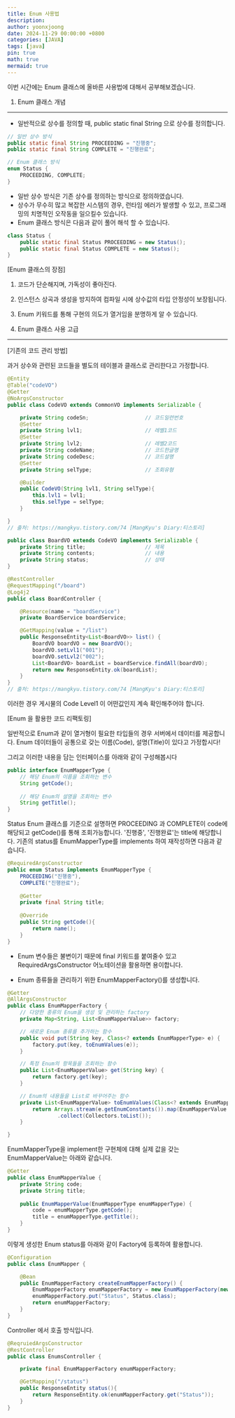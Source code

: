 ```yaml
---
title: Enum 사용법
description: 
author: yoonxjoong
date: 2024-11-29 00:00:00 +0800
categories: [JAVA]
tags: [java]
pin: true
math: true
mermaid: true
---
```


이번 시간에는 Enum 클래스에 올바른 사용법에 대해서 공부해보겠습니다.

1. Enum 클래스 개념
---

- 일반적으로 상수를 정의할 때, public static final String 으로 상수를 정의합니다.

```java
// 일반 상수 방식
public static final String PROCEEDING = "진행중";
public static final String COMPLETE = "진행완료";

// Enum 클래스 방식
enum Status {
    PROCEEDING, COMPLETE;
}
```

- 일반 상수 방식은 기존 상수를 정의하는 방식으로 정의하였습니다.
- 상수가 무수히 많고 복잡한 시스템의 경우, 런타임 에러가 발생할 수 있고, 프로그래밍의 치명적인 오작동을 일으킬수 있습니다.
- Enum 클래스 방식은 다음과 같이 풀어 해석 할 수 있습니다.

```java
class Status {
    public static final Status PROCEEDING = new Status();
    public static final Status COMPLETE = new Status();
}
```


[Enum 클래스의 장점]
1. 코드가 단순해지며, 가독성이 좋아진다.
2. 인스턴스 상곡과 생성을 방지하여 컴파일 시에 상수값의 타입 안정성이 보장됩니다.
3. Enum 키워드를 통해 구현의 의도가 열거임을 분명하게 알 수 있습니다.



2. Enum 클래스 사용 고급
---
[기존의 코드 관리 방법]

과거 상수와 관련된 코드들을 별도의 테이블과 클래스로 관리한다고 가정합니다.

```java
@Entity
@Table("codeVO")
@Getter
@NoArgsConstructor
public class CodeVO extends CommonVO implements Serializable {

    private String codeSn;					// 코드일련번호
    @Setter
    private String lvl1;					// 레벨1코드
    @Setter
    private String lvl2;					// 레벨2코드
    private String codeName;				// 코드한글명
    private String codeDesc;				// 코드설명
    @Setter
    private String selType;					// 조회유형

    @Builder
    public CodeVO(String lvl1, String selType){
        this.lvl1 = lvl1;
        this.selType = selType;
    }

}
// 출처: https://mangkyu.tistory.com/74 [MangKyu's Diary:티스토리]
```

```java
public class BoardVO extends CodeVO implements Serializable {
    private String title;					// 제목
    private String contents;				// 내용
    private String status;					// 상태
}

@RestController
@RequestMapping("/board")
@Log4j2
public class BoardController {

    @Resource(name = "boardService")
    private BoardService boardService;

    @GetMapping(value = "/list")
    public ResponseEntity<List<BoardVO>> list() {
        BoardVO boardVO = new BoardVO();
        boardVO.setLvl1("001");
        boardVO.setLvl2("002");
        List<BoardVO> boardList = boardService.findAll(boardVO);
        return new ResponseEntity.ok(boardList);
    }
}
// 출처: https://mangkyu.tistory.com/74 [MangKyu's Diary:티스토리]
```

이러한 경우 게시물의 Code Level1 이 어떤값인지 계속 확인해주어야 합니다.

[Enum 을 활용한 코드 리팩토링]

일반적으로 Enum과 같이 열거형이 필요한 타입들의 경우 서버에서 데이터를 제공합니다. Enum 데이터들이 공통으로 갖는 이름(Code),
설명(Title)이 있다고 가정합시다!

그리고 이러한 내용을 담는 인터페이스를 아래와 같이 구성해봅시다
```java
public interface EnumMapperType {
    // 해당 Enum의 이름을 조회하는 변수
    String getCode();
    
    // 해당 Enum의 설명을 조회하는 변수
    String getTitle();
}
```

Status Enum 클래스를 기준으로 설명하면 PROCEEDING 과 COMPLETE이 code에 해당되고 getCode()를 통해 조회가능합니다.
'진행중', '진행완료'는 title에 해당합니다.
기존의 status를 EnumMapperType를 implements 하여 재작성하면 다음과 같습니다.
```java
@RequiredArgsConstructor
public enum Status implements EnumMapperType {
    PROCEEDING("진행중"),
    COMPLETE("진행완료");
    
    @Getter
    private final String title;
    
    @Override
    public String getCode(){
        return name();
    }
}
```

- Enum 변수들은 불변이기 때문에 final 키워드를 붙여줄수 있고 RequiredArgsConstructor 어노테이션을 활용하면 용이합니다.

- Enum 종류들을 관리하기 위한 EnumMapperFactory()를 생성합니다.
```java
@Getter
@AllArgsConstructor
public class EnumMapperFactory {
	// 다양한 종류의 Enum을 생성 및 관리하는 factory
    private Map<String, List<EnumMapperValue>> factory;

    // 새로운 Enum 종류를 추가하는 함수
    public void put(String key, Class<? extends EnumMapperType> e) {
        factory.put(key, toEnumValues(e));
    }

    // 특정 Enum의 항목들을 조회하는 함수
    public List<EnumMapperValue> get(String key) {
        return factory.get(key);
    }

    // Enum의 내용들을 List로 바꾸어주는 함수
    private List<EnumMapperValue> toEnumValues(Class<? extends EnumMapperType> e) {
        return Arrays.stream(e.getEnumConstants()).map(EnumMapperValue::new)
                .collect(Collectors.toList());
    }

}
```

EnumMapperType을 implement한 구현체에 대해 실제 값을 갖는 EnumMapperValue는 아래와 같습니다.
```java
@Getter
public class EnumMapperValue {
    private String code;
    private String title;
    
    public EnumMapperValue(EnumMapperType enumMapperType) {
        code = enumMapperType.getCode();
        title = enumMapperType.getTitle();
    }
}
```

이렇게 생성한 Enum status를 아래와 같이 Factory에 등록하여 활용합니다.

```java
@Configuration
public class EnumMapper {

    @Bean
    public EnumMapperFactory createEnumMapperFactory() {
        EnumMapperFactory enumMapperFactory = new EnumMapperFactory(new LinkedHashMap<>());
        enumMapperFactory.put("Status", Status.class);
        return enumMapperFactory;
    }
}
```

Controller 에서 호출 방식입니다.

```java
@ReqruiedArgsConstructor
@RestController
public class EnumsController {

    private final EnumMapperFactory enumMapperFactory;

    @GetMapping("/status")
    public ResponseEntity status(){
        return ResponseEntity.ok(enumMapperFactory.get("Status"));
    }
}
```
